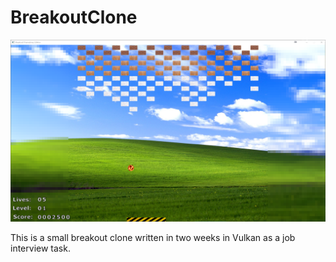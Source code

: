 # BreakoutClone

![This background looks familiar](https://github.com/karlovsky120/BreakoutClone/blob/master/cover.png?raw=true)

This is a small breakout clone written in two weeks in Vulkan as a job interview task.
